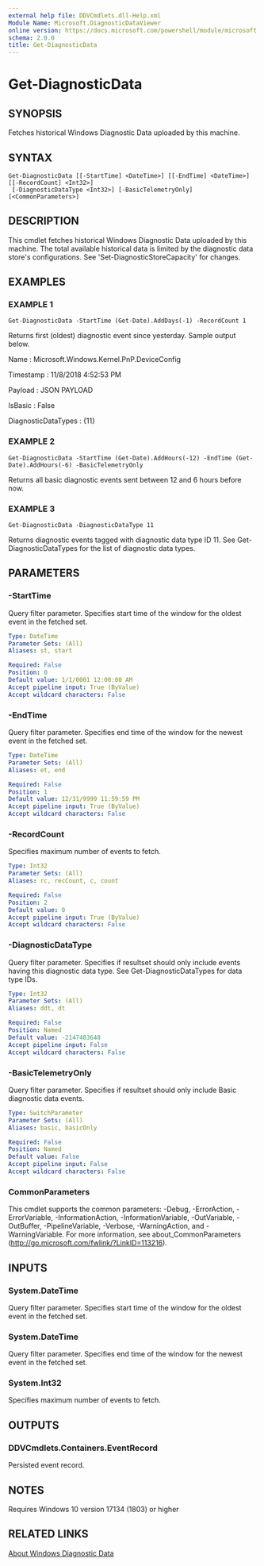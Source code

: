 ```yaml
---
external help file: DDVCmdlets.dll-Help.xml
Module Name: Microsoft.DiagnosticDataViewer
online version: https://docs.microsoft.com/powershell/module/microsoft.diagnosticdataviewer/get-diagnosticdata?view=windowsserver2016-ps&wt.mc_id=ps-gethelp
schema: 2.0.0
title: Get-DiagnosticData
---
```


# Get-DiagnosticData

## SYNOPSIS
Fetches historical Windows Diagnostic Data uploaded by this machine.

## SYNTAX

```
Get-DiagnosticData [[-StartTime] <DateTime>] [[-EndTime] <DateTime>] [[-RecordCount] <Int32>]
 [-DiagnosticDataType <Int32>] [-BasicTelemetryOnly] [<CommonParameters>]
```

## DESCRIPTION
This cmdlet fetches historical Windows Diagnostic Data uploaded by this machine.
The total available historical data is limited by the diagnostic data store's configurations.
See 'Set-DiagnosticStoreCapacity' for changes.

## EXAMPLES

### EXAMPLE 1
```
Get-DiagnosticData -StartTime (Get-Date).AddDays(-1) -RecordCount 1
```

Returns first (oldest) diagnostic event since yesterday.
Sample output below.

Name : Microsoft.Windows.Kernel.PnP.DeviceConfig

Timestamp : 11/8/2018 4:52:53 PM

Payload : JSON PAYLOAD

IsBasic : False

DiagnosticDataTypes : {11}

### EXAMPLE 2
```
Get-DiagnosticData -StartTime (Get-Date).AddHours(-12) -EndTime (Get-Date).AddHours(-6) -BasicTelemetryOnly
```

Returns all basic diagnostic events sent between 12 and 6 hours before now.

### EXAMPLE 3
```
Get-DiagnosticData -DiagnosticDataType 11
```

Returns diagnostic events tagged with diagnostic data type ID 11.
See Get-DiagnosticDataTypes for the list of diagnostic data types.

## PARAMETERS

### -StartTime
Query filter parameter.
Specifies start time of the window for the oldest event in the fetched set.

```yaml
Type: DateTime
Parameter Sets: (All)
Aliases: st, start

Required: False
Position: 0
Default value: 1/1/0001 12:00:00 AM
Accept pipeline input: True (ByValue)
Accept wildcard characters: False
```

### -EndTime
Query filter parameter.
Specifies end time of the window for the newest event in the fetched set.

```yaml
Type: DateTime
Parameter Sets: (All)
Aliases: et, end

Required: False
Position: 1
Default value: 12/31/9999 11:59:59 PM
Accept pipeline input: True (ByValue)
Accept wildcard characters: False
```

### -RecordCount
Specifies maximum number of events to fetch.

```yaml
Type: Int32
Parameter Sets: (All)
Aliases: rc, recCount, c, count

Required: False
Position: 2
Default value: 0
Accept pipeline input: True (ByValue)
Accept wildcard characters: False
```

### -DiagnosticDataType
Query filter parameter.
Specifies if resultset should only include events having this diagnostic data type.
See Get-DiagnosticDataTypes for data type IDs.

```yaml
Type: Int32
Parameter Sets: (All)
Aliases: ddt, dt

Required: False
Position: Named
Default value: -2147483648
Accept pipeline input: False
Accept wildcard characters: False
```

### -BasicTelemetryOnly
Query filter parameter.
Specifies if resultset should only include Basic diagnostic data events.

```yaml
Type: SwitchParameter
Parameter Sets: (All)
Aliases: basic, basicOnly

Required: False
Position: Named
Default value: False
Accept pipeline input: False
Accept wildcard characters: False
```

### CommonParameters
This cmdlet supports the common parameters: -Debug, -ErrorAction, -ErrorVariable, -InformationAction, -InformationVariable, -OutVariable, -OutBuffer, -PipelineVariable, -Verbose, -WarningAction, and -WarningVariable. For more information, see about_CommonParameters (http://go.microsoft.com/fwlink/?LinkID=113216).

## INPUTS

### System.DateTime
Query filter parameter.
Specifies start time of the window for the oldest event in the fetched set.

### System.DateTime
Query filter parameter.
Specifies end time of the window for the newest event in the fetched set.

### System.Int32
Specifies maximum number of events to fetch.

## OUTPUTS

### DDVCmdlets.Containers.EventRecord
Persisted event record.

## NOTES
Requires Windows 10 version 17134 (1803) or higher

## RELATED LINKS
[About Windows Diagnostic Data](https://docs.microsoft.com/en-us/windows/privacy/windows-diagnostic-data)

